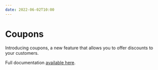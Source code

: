 ```yaml
---
date: 2022-06-02T10:00
---
```


# Coupons
Introducing coupons, a new feature that allows you to offer discounts to your customers.

Full documentation [available here](../docs/guide/coupons).
